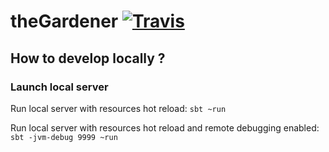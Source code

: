 # theGardener [![Travis](https://travis-ci.org/KelkooGroup/theGardener.svg?branch=master)](https://travis-ci.org/KelkooGroup/theGardener)


## How to develop locally ?


### Launch local server

Run local server with resources hot reload:
`sbt ~run`

Run local server with resources hot reload and remote debugging enabled:
`sbt -jvm-debug 9999 ~run`